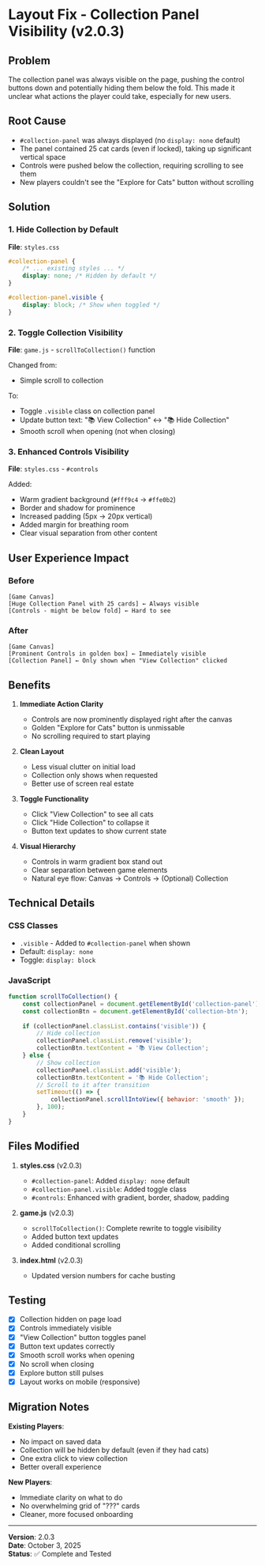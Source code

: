 # Layout Fix - Collection Panel Visibility (v2.0.3)

## Problem

The collection panel was always visible on the page, pushing the control buttons down and potentially hiding them below the fold. This made it unclear what actions the player could take, especially for new users.

## Root Cause

- `#collection-panel` was always displayed (no `display: none` default)
- The panel contained 25 cat cards (even if locked), taking up significant vertical space
- Controls were pushed below the collection, requiring scrolling to see them
- New players couldn't see the "Explore for Cats" button without scrolling

## Solution

### 1. Hide Collection by Default

**File**: `styles.css`

```css
#collection-panel {
    /* ... existing styles ... */
    display: none; /* Hidden by default */
}

#collection-panel.visible {
    display: block; /* Show when toggled */
}
```

### 2. Toggle Collection Visibility

**File**: `game.js` - `scrollToCollection()` function

Changed from:

- Simple scroll to collection

To:

- Toggle `.visible` class on collection panel
- Update button text: "📚 View Collection" ↔ "📚 Hide Collection"
- Smooth scroll when opening (not when closing)

### 3. Enhanced Controls Visibility

**File**: `styles.css` - `#controls`

Added:

- Warm gradient background (`#fff9c4` → `#ffe0b2`)
- Border and shadow for prominence
- Increased padding (5px → 20px vertical)
- Added margin for breathing room
- Clear visual separation from other content

## User Experience Impact

### Before

```
[Game Canvas]
[Huge Collection Panel with 25 cards] ← Always visible
[Controls - might be below fold] ← Hard to see
```

### After

```
[Game Canvas]
[Prominent Controls in golden box] ← Immediately visible
[Collection Panel] ← Only shown when "View Collection" clicked
```

## Benefits

1. **Immediate Action Clarity**
   - Controls are now prominently displayed right after the canvas
   - Golden "Explore for Cats" button is unmissable
   - No scrolling required to start playing

2. **Clean Layout**
   - Less visual clutter on initial load
   - Collection only shows when requested
   - Better use of screen real estate

3. **Toggle Functionality**
   - Click "View Collection" to see all cats
   - Click "Hide Collection" to collapse it
   - Button text updates to show current state

4. **Visual Hierarchy**
   - Controls in warm gradient box stand out
   - Clear separation between game elements
   - Natural eye flow: Canvas → Controls → (Optional) Collection

## Technical Details

### CSS Classes

- `.visible` - Added to `#collection-panel` when shown
- Default: `display: none`
- Toggle: `display: block`

### JavaScript

```javascript
function scrollToCollection() {
    const collectionPanel = document.getElementById('collection-panel');
    const collectionBtn = document.getElementById('collection-btn');
    
    if (collectionPanel.classList.contains('visible')) {
        // Hide collection
        collectionPanel.classList.remove('visible');
        collectionBtn.textContent = '📚 View Collection';
    } else {
        // Show collection
        collectionPanel.classList.add('visible');
        collectionBtn.textContent = '📚 Hide Collection';
        // Scroll to it after transition
        setTimeout(() => {
            collectionPanel.scrollIntoView({ behavior: 'smooth' });
        }, 100);
    }
}
```

## Files Modified

1. **styles.css** (v2.0.3)
   - `#collection-panel`: Added `display: none` default
   - `#collection-panel.visible`: Added toggle class
   - `#controls`: Enhanced with gradient, border, shadow, padding

2. **game.js** (v2.0.3)
   - `scrollToCollection()`: Complete rewrite to toggle visibility
   - Added button text updates
   - Added conditional scrolling

3. **index.html** (v2.0.3)
   - Updated version numbers for cache busting

## Testing

- [x] Collection hidden on page load
- [x] Controls immediately visible
- [x] "View Collection" button toggles panel
- [x] Button text updates correctly
- [x] Smooth scroll works when opening
- [x] No scroll when closing
- [x] Explore button still pulses
- [x] Layout works on mobile (responsive)

## Migration Notes

**Existing Players**:

- No impact on saved data
- Collection will be hidden by default (even if they had cats)
- One extra click to view collection
- Better overall experience

**New Players**:

- Immediate clarity on what to do
- No overwhelming grid of "???" cards
- Cleaner, more focused onboarding

---

**Version**: 2.0.3  
**Date**: October 3, 2025  
**Status**: ✅ Complete and Tested
